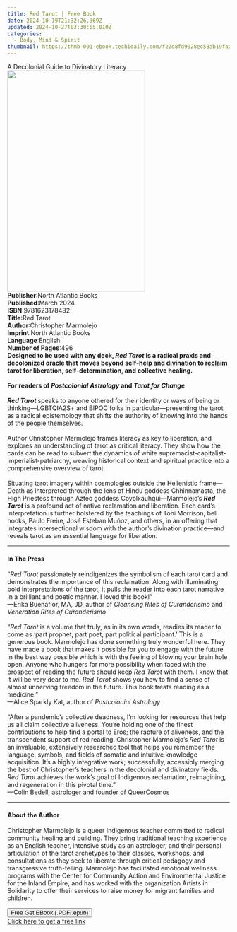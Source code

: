 ```yaml
---
title: Red Tarot | Free Book
date: 2024-10-19T21:32:26.369Z
updated: 2024-10-27T03:30:55.010Z
categories:
  - Body, Mind & Spirit
thumbnail: https://thmb-001-ebook.techidaily.com/f22d8fd9028ec58ab19faafdac8b074b62ce8c3cf56c513e07765d2066b36b10.jpg
---
```

<main id="book-container">
  <div class="flex flex-col">
    <div class="book-brief flex-1 py-6 px-4 sm:p-6 md:py-10 md:px-8">
      <!-- brief-->
      <div class="book-brief-main">
        A Decolonial Guide to Divinatory Literacy
      </div>
    </div>
    <div
      class="book-meta-info flex-1 grid gap-4 col-start-1 col-end-3 row-start-1 sm:mb-6 sm:grid-cols-4 lg:gap-6 lg:col-start-2 lg:row-end-6 lg:row-span-6 lg:mb-0"
    >
      <div
        class="book-meta-info-left place-content-center mt-4 p-4 text-sm leading-6 col-start-2 col-span-2 dark:text-slate-400"
      >
        <img
          class="w-full h-500 object-cover rounded-lg sm:h-255 sm:col-span-2 lg:col-span-full"
          src="https://img-001-ebook.techidaily.com/e9262904d52d740c3155c1536be1a34276eb6de4da4701509364bc9a120b4880.jpg"
          alt=""
          width="312"
          height="500"
        />
      </div>
      <div
        class="book-meta-info-right mt-2 col-start-1 row-start-2 col-span-3 self-center"
      >
        <!-- meta data  -->
        <div class="flex flex-col px-4 md:px-8">
          <div class="flex-1">
            <strong>Publisher</strong>:<span class="px-2"
              >North Atlantic Books</span
            >
          </div>
          <div class="flex-1">
            <strong>Published</strong>:<span class="px-2">March 2024</span>
          </div>
          <div class="flex-1">
            <strong>ISBN</strong>:<span class="px-2">9781623178482</span>
          </div>
          <div class="flex-1">
            <strong>Title</strong>:<span class="px-2">Red Tarot</span>
          </div>
          <div class="flex-1">
            <strong>Author</strong>:<span class="px-2"
              >Christopher Marmolejo</span
            >
          </div>
          <div class="flex-1">
            <strong>Imprint</strong>:<span class="px-2"
              >North Atlantic Books</span
            >
          </div>
          <div class="flex-1">
            <strong>Language</strong>:<span class="px-2">English</span>
          </div>
          <div class="flex-1">
            <strong>Number of Pages</strong>:<span class="px-2">496</span>
          </div>
        </div>
      </div>
    </div>
    <div class="book-description flex-1 py-6 px-4 sm:p-6 md:py-10 md:px-8">
      <div class="book-description-main">
        <div accordion-content="" id="description">
          <b
            >Designed to be used with any deck, <i>Red Tarot</i> is a radical
            praxis and decolonized oracle that moves beyond self-help and
            divination to reclaim tarot for liberation, self-determination, and
            collective healing.<br />
            <br />
            For readers of <i>Postcolonial Astrology</i> and
            <i>Tarot for Change</i></b
          ><br /><br /><b><i>Red Tarot </i></b>speaks to anyone othered for
          their identity or ways of being or thinking—LGBTQIA2S+ and BIPOC folks
          in particular—presenting the tarot as a radical epistemology that
          shifts the authority of knowing into the hands of the people
          themselves.<br /><br />Author Christopher Marmolejo frames literacy as
          key to liberation, and explores an understanding of tarot as critical
          literacy. They show how the cards can be read to subvert the dynamics
          of white supremacist-capitalist-imperialist-patriarchy, weaving
          historical context and spiritual practice into a comprehensive
          overview of tarot.<br /><br />Situating tarot imagery within
          cosmologies outside the Hellenistic frame—Death as interpreted through
          the lens of Hindu goddess Chhinnamasta, the High Priestess through
          Aztec goddess Coyolxauhqui—Marmolejo’s <i><b>Red Tarot </b></i>is a
          profound act of native reclamation and liberation. Each card’s
          interpretation is further bolstered by the teachings of Toni Morrison,
          bell hooks, Paulo Freire, José Esteban Muñoz, and others, in an
          offering that integrates intersectional wisdom with the author’s
          divination practice—and reveals tarot as an essential language for
          liberation.
        </div>
        <div class="accordion-fader"></div>
      </div>
    </div>
    <div class="book-excerpts flex-1 py-6 px-4 sm:p-6 md:py-10 md:px-8">
      <!-- excerpts-->
      <div class="book-excerpts-main">
        <hr />
        <h4 class="placeholder placeholder-heading">
          <span>In The Press</span>
        </h4>
        <p>
          “<i>Red Tarot</i> passionately reindigenizes the symbolism of each
          tarot card and demonstrates the importance of this reclamation. Along
          with illuminating bold interpretations of the tarot, it pulls the
          reader into each tarot narrative in a brilliant and poetic manner. I
          loved this book!”<br />—Erika Buenaflor, MA, JD, author of
          <i>Cleansing Rites of Curanderismo</i> and
          <i>Veneration Rites of Curanderismo</i><br /><br />“<i>Red Tarot</i>
          is a volume that truly, as in its own words, readies its reader to
          come as ‘part prophet, part poet, part political participant.’ This is
          a generous book. Marmolejo has done something truly wonderful here.
          They have made a book that makes it possible for you to engage with
          the future in the best way possible which is with the feeling of
          blowing your brain hole open. Anyone who hungers for more possibility
          when faced with the prospect of reading the future should keep
          <i>Red Tarot</i> with them. I know that it will be very dear to me.
          <i>Red Tarot </i>shows you how to find a sense of almost unnerving
          freedom in the future. This book treats reading as a medicine.”<br />—Alice
          Sparkly Kat, author of <i>Postcolonial Astrology</i><br /><br />“After
          a pandemic’s collective deadness, I’m looking for resources that help
          us all claim collective aliveness. You’re holding one of the finest
          contributions to help find a portal to Eros; the rapture of aliveness,
          and the transcendent support of red reading. Christopher Marmolejo’s
          <i>Red Tarot</i> is an invaluable, extensively researched tool that
          helps you remember the language, symbols, and fields of somatic and
          intuitive knowledge acquisition. It’s a highly integrative work;
          successfully, accessibly merging the best of Christopher’s teachers in
          the decolonial and divinatory fields. <i>Red Tarot</i> achieves the
          work’s goal of Indigenous reclamation, reimagining, and regeneration
          in this pivotal time.”<br />—Colin Bedell, astrologer and founder of
          QueerCosmos
        </p>
      </div>
    </div>
    <div class="book-about-author flex-1 py-6 px-4 sm:p-6 md:py-10 md:px-8">
      <!-- about author-->
      <div class="book-main-author-main">
        <hr />
        <h4 class="placeholder placeholder-heading">
          <span>About the Author</span>
        </h4>
        <p>
          Christopher Marmolejo is a&nbsp;queer Indigenous teacher committed to
          radical community healing and building. They bring&nbsp;traditional
          teaching experience as an English teacher, intensive study as an
          astrologer, and their personal articulation of the tarot archetypes to
          their&nbsp;classes, workshops, and consultations as they seek to
          liberate through critical pedagogy and transgressive
          truth-telling.&nbsp;Marmolejo has facilitated emotional wellness
          programs with the Center for Community Action and Environmental
          Justice for the Inland Empire, and has worked with the organization
          Artists in Solidarity to offer their services to raise money for
          migrant families and children.
        </p>
      </div>
    </div>
    <div class="book-free-get flex-1 py-6 px-4 sm:p-6 md:py-10 md:px-8">
      <button
        id="btn-free-get"
        class="bg-blue-500 hover:bg-blue-700 text-white font-bold py-2 px-4 rounded"
      >
        Free Get EBook (.PDF/.epub)
      </button>
      <div id="countdown-display" class="px-2 text-lg mt-2"></div>
      <a
        id="free-link"
        class="hidden bg-blue-500 hover:bg-blue-700 text-white font-bold py-2 px-4 rounded"
        href="https://www.ebooks.com/en-us/book/210860131/red-tarot/christopher-marmolejo/"
        target="_blank"
        >Click here to get a free link</a
      >
    </div>
    <script>
      let countdownTime = 0;
      let countdownInterval = null;
      document
        .getElementById('btn-free-get')
        .addEventListener('click', startCountdown);
      function startCountdown() {
        countdownTime = new Date().getTime() + 60000 * 3;
        countdownInterval = setInterval(updateCountdown, 1000);
        document.getElementById('btn-free-get').disabled = true;
        document
          .getElementById('btn-free-get')
          .classList.add('bg-gray-500', 'cursor-not-allowed');
      }
      function updateCountdown() {
        let currentTime = new Date().getTime();
        let timeLeft = countdownTime - currentTime;
        let secondsLeft = Math.floor(timeLeft / 1000);
        document.getElementById('countdown-display').innerHTML =
          `Remaining time: ${secondsLeft} seconds.`;
        if (secondsLeft <= 0) {
          clearInterval(countdownInterval);
          document.getElementById('btn-free-get').classList.add('hidden');
          document.getElementById('free-link').classList.remove('hidden');
          document.getElementById('countdown-display').innerHTML = '';
        }
      }
    </script>
  </div>
</main>

<ins class="adsbygoogle"
      style="display:block"
      data-ad-client="ca-pub-7571918770474297"
      data-ad-slot="8358498916"
      data-ad-format="auto"
      data-full-width-responsive="true"></ins>
    